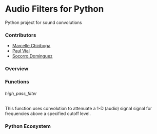 # Audio Filters for Python

Python project for sound convolutions

### Contributors
- [Marcelle Chiriboga](https://github.com/mchiriboga)
- [Paul Vial](https://github.com/Pall-v)
- [Socorro Dominguez](https://github.com/sedv8808)

### Overview


### Functions

###### high_pass_filter
This function uses convolution to attenuate a 1-D (audio) signal signal for frequencies above a specified cutoff level. 

### Python Ecosystem

